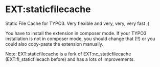 # EXT:staticfilecache

Static File Cache for TYPO3. Very flexible and very, very, very fast ;)

You have to install the extension in composer mode. If your TYPO3 installation is not in composer mode, you should change that (!!) or you could also copy-paste the extension manually.

Note: EXT:staticfilecache is a fork of EXT:nc_staticfilecache (EXT:fl_staticfilecach before) and has a lots of improvements.